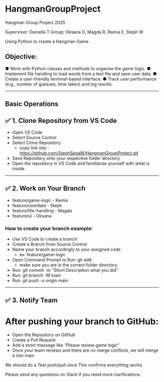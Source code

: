 # HangmanGroupProject
Hangman Group Project 2025

Supervisor: Daniella T
Group: Oksana O, Magda R, Ramia E, Steph W

Using Python to create a Hangman Game. 

## Objective: 
●  Work with Python classes and methods to organise the game logic. 
●  Implement file handling to load words from a text file and save user data. 
●  Create a user-friendly terminal-based interface. 
●  Track user performance (e.g., number of guesses, time taken) and log results.

---

## Basic Operations

## ✅ 1. Clone Repository from VS Code
- Open VS Code
- Select Source Control
- Select Clone Repository
    -  copy link into  : https://github.com/StephSegaW/HangmanGroupProject.git
- Save Repository onto your respective folder directory
- Open the repository in VS Code and familiarise yourself with what is inside. 

---

## ✅ 2. Work on Your Branch
- feature/game-logic - Ramia
- feature/userdata - Steph
- feature/file-handling - Magda
- feature/ui - Oksana


### How to create your branch example:
- Use VS Code to create a branch 
- Create a Branch from Source Control
- Name your branch accordingly to your assigned code
    - ex: feature/game-logic
- Open Command Prompt to Run: git add .
    - make sure you are in the correct folder directory
- Run: git commit -m "Short Description what you did"
- Run: git branch -M main
- Run: git push -u origin main

---

## ✅ 3. Notify Team
# After pushing your branch to GitHub:
 - Open the Repository on GitHub 
 - Create a Pull Request
 - Add a short message like “Please review game logic”
 - Once your team reviews and there are no merge conflicts, we will merge it into main


We should do a Test push/pull once
This confirms everything works 

Please send any questions on Slack if you need more clarifications.
